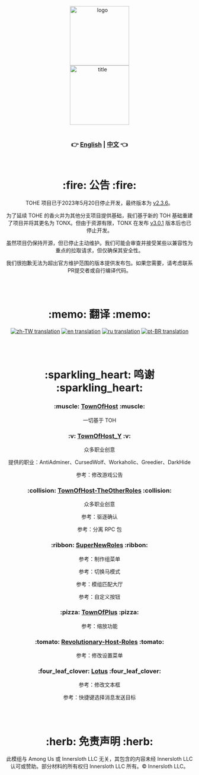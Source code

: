 <div align="center">
  <img width="160" src="Assets/LOGO.png" alt="logo"></br>
  <img width="160" src="Assets/Title.svg" alt="title"></br>

  </br>

  <h3>👉 <a href="https://github.com/TownOfNext/TownOfNext/blob/TONX-unofficial/README.md">English</a> | <a href="https://github.com/TownOfNext/TownOfNext/blob/TONX-unofficial/README_zh.md">中文</a> 👈</h3>
  
  </br>

  <h1>:fire: 公告 :fire:</h1>
  <p>TOHE 项目已于2023年5月20日停止开发，最终版本为 <a href="https://github.com/KARPED1EM/TownOfNext/releases/tag/v2.3.6">v2.3.6</a>。</p>
  <p>为了延续 TOHE 的香火并为其他分支项目提供基础，我们基于新的 TOH 基础重建了项目并将其更名为 TONX。但由于资源有限，TONX 在发布 <a href="https://github.com/KARPED1EM/TownOfNext/releases/tag/v3.0.1">v3.0.1</a> 版本后也已停止开发。</p>
  <p>虽然项目仍保持开源，但已停止主动维护。我们可能会审查并接受某些以兼容性为重点的拉取请求，但仅确保其安全性。</p>
  <p>我们很抱歉无法为超出官方维护范围的版本提供发布包。如果您需要，请考虑联系PR提交者或自行编译代码。</p>

  </br></br>

  <h1>:memo: 翻译 :memo:</h1>
  <a href="https://crowdin.com/translate/tohe/all/zhcn-zhtw"><img alt="zh-TW translation" src="https://img.shields.io/badge/dynamic/json?color=blue&label=Traditional Chinese&style=for-the-badge&logo=crowdin&query=%24.progress[?(@.data.languageId==%27zh-TW%27)].data.translationProgress&url=https%3A%2F%2Fbadges.awesome-crowdin.com%2Fstats-15439024-581283.json" ></crowdin-copy-button></a>
  <a href="https://crowdin.com/translate/tohe/all/zhcn-en"><img alt="en translation" src="https://img.shields.io/badge/dynamic/json?color=blue&label=English&style=for-the-badge&logo=crowdin&query=%24.progress[?(@.data.languageId==%27en%27)].data.translationProgress&url=https%3A%2F%2Fbadges.awesome-crowdin.com%2Fstats-15439024-581283.json" ></crowdin-copy-button></a>
  <a href="https://crowdin.com/translate/tohe/all/zhcn-ru"><img alt="ru translation" src="https://img.shields.io/badge/dynamic/json?color=blue&label=Russian&style=for-the-badge&logo=crowdin&query=%24.progress[?(@.data.languageId==%27ru%27)].data.translationProgress&url=https%3A%2F%2Fbadges.awesome-crowdin.com%2Fstats-15439024-581283.json" ></crowdin-copy-button></a>
  <a href="https://crowdin.com/translate/toeh-2/all/zhcn-ptbr"><img alt="pt-BR translation" src="https://img.shields.io/badge/dynamic/json?color=blue&label=Brazilian&style=for-the-badge&logo=crowdin&query=%24.progress[?(@.data.languageId==%27pt-BR%27)].data.translationProgress&url=https%3A%2F%2Fbadges.awesome-crowdin.com%2Fstats-15789641-581493.json" ></crowdin-copy-button></a>


  </br></br>

  <h1>:sparkling_heart: 鸣谢 :sparkling_heart:</h1>
  <h3>:muscle: <a href="https://github.com/tukasa0001/TownOfHost">TownOfHost</a> :muscle:</h3>
    <p>一切基于 TOH</p>
  <h3>:v: <a href="https://github.com/Yumenopai/TownOfHost_Y">TownOfHost_Y</a> :v:</h3>
    <p>众多职业创意</p>
    <p>提供的职业：AntiAdminer、CursedWolf、Workaholic、Greedier、DarkHide</p>
    <p>参考：修改游戏公告</p>
  <h3>:collision: <a href="https://github.com/music-discussion/TownOfHost-TheOtherRoles">TownOfHost-TheOtherRoles</a> :collision:</h3>
    <p>众多职业创意</p>
    <p>参考：驱逐确认</p>
    <p>参考：分离 RPC 包</p>
  <h3>:ribbon: <a href="https://github.com/ykundesu/SuperNewRoles">SuperNewRoles</a> :ribbon:</h3>
    <p>参考：制作组菜单</p>
    <p>参考：切换马模式</p>
    <p>参考：模组匹配大厅</p>
    <p>参考：自定义按钮</p>
  <h3>:pizza: <a href="https://github.com/tugaru1975/TownOfPlus">TownOfPlus</a> :pizza:</h3>
    <p>参考：缩放功能</p>
  <h3>:tomato: <a href="https://github.com/sansaaaaai/Revolutionary-host-roles">Revolutionary-Host-Roles</a> :tomato:</h3>
    <p>参考：修改设置菜单</p>
  <h3>:four_leaf_clover: <a href="https://github.com/ImaMapleTree/Lotus">Lotus</a> :four_leaf_clover:</h3>
    <p>参考：修改文本框</p>
    <p>参考：快捷键选择消息发送目标</p>

  </br></br>

  <h1>:herb: 免责声明 :herb:</h1>
  <p>此模组与 Among Us 或 Innersloth LLC 无关，其包含的内容未经 Innersloth LLC 认可或赞助。部分材料的所有权归 Innersloth LLC 所有。© Innersloth LLC。</p>

</div>
